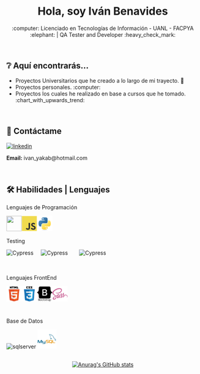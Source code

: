 <h1 align="center">Hola, soy Iván Benavides</h1>

<p align="center">:computer:	Licenciado en Tecnologías de Información - UANL - FACPYA :elephant: | QA Tester and Developer :heavy_check_mark:</p> 

<br/>

## ❔ Aquí encontrarás...

<ul>
  <li>Proyectos Universitarios que he creado a lo largo de mi trayecto. 📗</li>
  <li>Proyectos personales. :computer:</li>
  <li>Proyectos los cuales he realizado en base a cursos que he tomado. :chart_with_upwards_trend:</li>
</ul>
<br/>

## 📧 Contáctame
[![linkedin](https://img.shields.io/badge/linkedin-0A66C2?style=for-the-badge&logo=linkedin&logoColor=white)](https://mx.linkedin.com/in/iv%C3%A1n-yakab-91a866202/en?trk=people-guest_people_search-card)

<p><strong>Email: </strong>ivan_yakab@hotmail.com</p>
<br/>

## 🛠 Habilidades | Lenguajes
  <p>Lenguajes de Programación</p>
 
<a href="https://developer.mozilla.org/en-US/docs/Web/JavaScript" target="_blank" rel="noreferrer"> <img src="https://raw.githubusercontent.com/devicons/devicon/master/icons/javascript/javascript-original.svg" alt="javascript" width="40" height="40"/><img src="https://raw.githubusercontent.com/devicons/devicon/master/icons/python/python-original.svg" alt="python" width="40" height="40"/></a><img align="left" src="https://i0.wp.com/tipeandocodigo.com/wp-content/uploads/2020/09/C-logo-mas-chico.png?fit=261%2C270&ssl=1" width="40px" height="40px"/> 

<p>Testing</p>

<img align="left" src="https://user-images.githubusercontent.com/81280372/211222824-c7f571b3-4c95-414d-b3c6-a565c29af3a4.png" alt="Cypress" width="90" height="40"/> 
<img align="left" src="https://miro.medium.com/max/1200/0*Ij4wyJ4yMq_0Vm_U.png" alt="Cypress" width="100" height="40"/> 
<img align="left" src="https://user-images.githubusercontent.com/81280372/211223162-6fbb9e8a-7c13-4019-b9f3-0682799ec8d7.png" alt="Cypress" width="90" height="30"/> 

<br>
<br>
<br>


<p>Lenguajes FrontEnd</p>
  
<img align="left" src="https://raw.githubusercontent.com/devicons/devicon/master/icons/html5/html5-original-wordmark.svg" alt="html5" width="40" height="40"/> 
<img align="left" src="https://raw.githubusercontent.com/devicons/devicon/master/icons/css3/css3-original-wordmark.svg" alt="css3" width="40" height="40"/>  
<img align="left" src="https://raw.githubusercontent.com/devicons/devicon/master/icons/bootstrap/bootstrap-plain-wordmark.svg" alt="bootstrap" width="40" height="40"/>
<img align="left" alt="Sass" width="40px" height="40px" src="https://raw.githubusercontent.com/github/explore/80688e429a7d4ef2fca1e82350fe8e3517d3494d/topics/sass/sass.png"/> <br/>

<br>
<br>
<br>

<p>Base de Datos</p>

<img src="https://cdn-icons-png.flaticon.com/512/5968/5968364.png" alt="sqlserver" width="50" height="50"/> </a> <img src="https://raw.githubusercontent.com/devicons/devicon/master/icons/mysql/mysql-original-wordmark.svg" alt="mysql" width="50" height="50"/>
 
## 

<div align="center">

  [![Anurag's GitHub stats](https://github-readme-stats.vercel.app/api?username=ivanbya)](https://github.com/anuraghazra/github-readme-stats)

</div>
